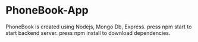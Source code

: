 # PhoneBook-App
PhoneBook is created using Nodejs, Mongo Db, Express.
press npm start to start backend server.
press npm install to download dependencies.
